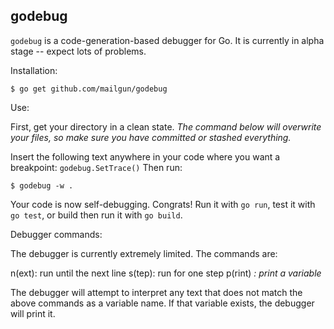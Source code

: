 godebug
-------

`godebug` is a code-generation-based debugger for Go. It is currently in alpha stage -- expect lots of problems.

Installation:

    $ go get github.com/mailgun/godebug


Use:

First, get your directory in a clean state. *The command below will overwrite your files, so make sure you have committed or stashed everything.*

Insert the following text anywhere in your code where you want a breakpoint: `godebug.SetTrace()` Then run:

    $ godebug -w .

Your code is now self-debugging. Congrats! Run it with `go run`, test it with `go test`, or build then run it with `go build`.


Debugger commands:

The debugger is currently extremely limited. The commands are:

n(ext): run until the next line
s(tep): run for one step
p(rint) <var>: print a variable

The debugger will attempt to interpret any text that does not match the above commands as a variable name. If that variable exists, the debugger will print it.
